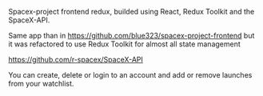 Spacex-project frontend redux, builded using React, Redux Toolkit and the SpaceX-API.

Same app than in https://github.com/blue323/spacex-project-frontend but it was refactored to use Redux Toolkit for almost all state management

https://github.com/r-spacex/SpaceX-API

You can create, delete or login to an account and add or remove launches from your watchlist.